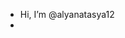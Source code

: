 - Hi, I’m @alyanatasya12
- 

<!---
alyanatasya12/alyanatasya12 is a ✨ special ✨ repository because its `README.md` (this file) appears on your GitHub profile.
You can click the Preview link to take a look at your changes.
--->
